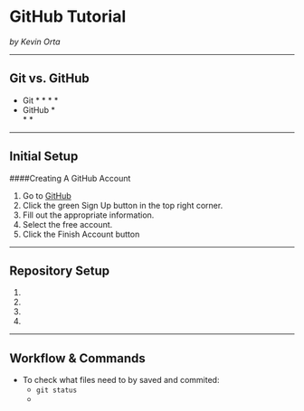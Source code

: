 # GitHub Tutorial

_by Kevin Orta_

---
## Git vs. GitHub
* Git
    * 
    * 
    * 
    * 
* GitHub
    *  
    * 
    * 


---
## Initial Setup
####Creating A GitHub Account
1. Go to [GitHub](github.com)
2. Click the green Sign Up button in the top right corner.
3. Fill out the appropriate information.
4. Select the free account.
5. Click the Finish Account button



---
## Repository Setup
1. 
2. 
3. 
4. 




---
## Workflow & Commands
* To check what files need to by saved and commited:
    * `git status`
    * 